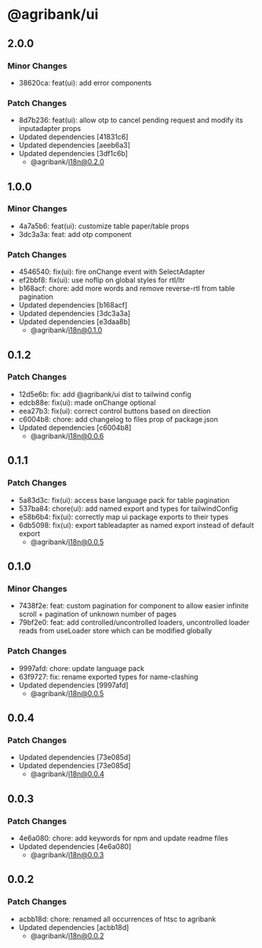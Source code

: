 # @agribank/ui

## 2.0.0

### Minor Changes

- 38620ca: feat(ui): add error components

### Patch Changes

- 8d7b236: feat(ui): allow otp to cancel pending request and modify its inputadapter props
- Updated dependencies [41831c6]
- Updated dependencies [aeeb6a3]
- Updated dependencies [3df1c6b]
  - @agribank/i18n@0.2.0

## 1.0.0

### Minor Changes

- 4a7a5b6: feat(ui): customize table paper/table props
- 3dc3a3a: feat: add otp component

### Patch Changes

- 4546540: fix(ui): fire onChange event with SelectAdapter
- ef2bbf8: fix(ui): use noflip on global styles for rtl/ltr
- b168acf: chore: add more words and remove reverse-rtl from table pagination
- Updated dependencies [b168acf]
- Updated dependencies [3dc3a3a]
- Updated dependencies [e3daa8b]
  - @agribank/i18n@0.1.0

## 0.1.2

### Patch Changes

- 12d5e6b: fix: add @agribank/ui dist to tailwind config
- edcb88e: fix(ui): made onChange optional
- eea27b3: fix(ui): correct control buttons based on direction
- c6004b8: chore: add changelog to files prop of package.json
- Updated dependencies [c6004b8]
  - @agribank/i18n@0.0.6

## 0.1.1

### Patch Changes

- 5a83d3c: fix(ui): access base language pack for table pagination
- 537ba84: chore(ui): add named export and types for tailwindConfig
- e58b6b4: fix(ui): correctly map ui package exports to their types
- 6db5098: fix(ui): export tableadapter as named export instead of default export
  - @agribank/i18n@0.0.5

## 0.1.0

### Minor Changes

- 7438f2e: feat: custom pagination for <TableAdapter> component to allow easier infinite scroll + pagination of unknown number of pages
- 79bf2e0: feat: add controlled/uncontrolled loaders, uncontrolled loader reads from useLoader store which can be modified globally

### Patch Changes

- 9997afd: chore: update language pack
- 63f9727: fix: rename exported types for name-clashing
- Updated dependencies [9997afd]
  - @agribank/i18n@0.0.5

## 0.0.4

### Patch Changes

- Updated dependencies [73e085d]
- Updated dependencies [73e085d]
  - @agribank/i18n@0.0.4

## 0.0.3

### Patch Changes

- 4e6a080: chore: add keywords for npm and update readme files
- Updated dependencies [4e6a080]
  - @agribank/i18n@0.0.3

## 0.0.2

### Patch Changes

- acbb18d: chore: renamed all occurrences of htsc to agribank
- Updated dependencies [acbb18d]
  - @agribank/i18n@0.0.2
